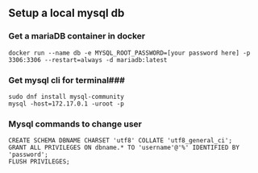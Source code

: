 ## Setup a local mysql db ##

### Get a mariaDB container in docker ###
```
docker run --name db -e MYSQL_ROOT_PASSWORD=[your password here] -p 3306:3306 --restart=always -d mariadb:latest
```
### Get mysql cli for terminal###
```
sudo dnf install mysql-community
mysql -host=172.17.0.1 -uroot -p
```

### Mysql commands to change user ###
```mysql
CREATE SCHEMA DBNAME CHARSET 'utf8' COLLATE 'utf8_general_ci';
GRANT ALL PRIVILEGES ON dbname.* TO 'username'@'%' IDENTIFIED BY 'password';
FLUSH PRIVILEGES;
```
